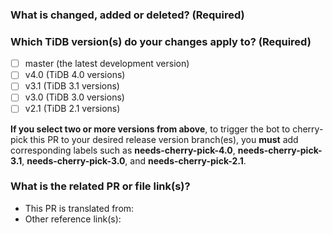 <!--Thanks for your contribution to TiDB documentation. See [CONTRIBUTING](https://github.com/pingcap/community/blob/master/CONTRIBUTING.md) before filing this pull request (PR).-->

### What is changed, added or deleted? (Required)

<!--Tell us what you did and why. This is important to help reviewers and community members understand your PR.-->

### Which TiDB version(s) do your changes apply to? (Required)

<!--Tick the checkbox(es) below to choose the TiDB version(s) that your changes apply to.-->

- [ ] master (the latest development version)
- [ ] v4.0 (TiDB 4.0 versions)
- [ ] v3.1 (TiDB 3.1 versions)
- [ ] v3.0 (TiDB 3.0 versions)
- [ ] v2.1 (TiDB 2.1 versions)

**If you select two or more versions from above**, to trigger the bot to cherry-pick this PR to your desired release version branch(es), you **must** add corresponding labels such as **needs-cherry-pick-4.0**, **needs-cherry-pick-3.1**, **needs-cherry-pick-3.0**, and **needs-cherry-pick-2.1**.

### What is the related PR or file link(s)?

<!--Give us some reference link(s) that might help quickly review and merge your PR, for example, a file link that supports why you changed the document.-->

- This PR is translated from:<!--Give links here-->
- Other reference link(s):<!--Give links here-->

